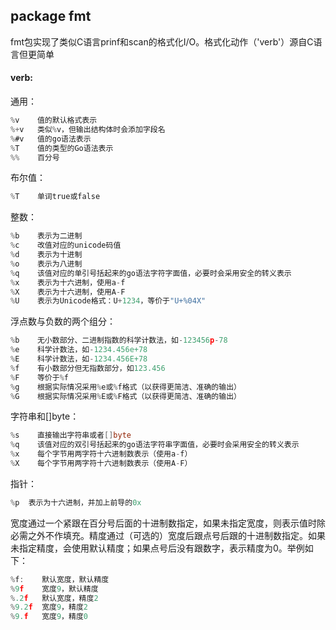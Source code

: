 ## package fmt

fmt包实现了类似C语言prinf和scan的格式化I/O。格式化动作（'verb'）源自C语言但更简单

#### verb:

通用：
```go
%v    值的默认格式表示
%+v   类似%v，但输出结构体时会添加字段名
%#v   值的go语法表示
%T    值的类型的Go语法表示
%%    百分号
```

布尔值：
```go
%T    单词true或false
```

整数：
```go
%b    表示为二进制
%c    改值对应的unicode码值
%d    表示为十进制
%o    表示为八进制
%q    该值对应的单引号括起来的go语法字符字面值，必要时会采用安全的转义表示
%x    表示为十六进制，使用a-f
%X    表示为十六进制，使用A-F
%U    表示为Unicode格式：U+1234，等价于"U+%04X"
```

浮点数与负数的两个组分：
```go
%b    无小数部分、二进制指数的科学计数法，如-123456p-78
%e    科学计数法，如-1234.456e+78
%E    科学计数法，如-1234.456E+78
%f	  有小数部分但无指数部分，如123.456
%F	  等价于%f
%g	  根据实际情况采用%e或%f格式（以获得更简洁、准确的输出）
%G	  根据实际情况采用%E或%F格式（以获得更简洁、准确的输出）
```

字符串和[]byte：
```go
%s	  直接输出字符串或者[]byte
%q	  该值对应的双引号括起来的go语法字符串字面值，必要时会采用安全的转义表示
%x	  每个字节用两字符十六进制数表示（使用a-f）
%X	  每个字节用两字符十六进制数表示（使用A-F）
```

指针：
```go
%p	表示为十六进制，并加上前导的0x
```

宽度通过一个紧跟在百分号后面的十进制数指定，如果未指定宽度，则表示值时除必需之外不作填充。精度通过（可选的）宽度后跟点号后跟的十进制数指定。如果未指定精度，会使用默认精度；如果点号后没有跟数字，表示精度为0。举例如下：
```go
%f:    默认宽度，默认精度
%9f    宽度9，默认精度
%.2f   默认宽度，精度2
%9.2f  宽度9，精度2
%9.f   宽度9，精度0
```